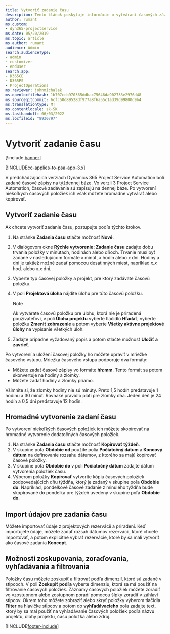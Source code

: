 ```yaml
---
title: Vytvoriť zadanie času
description: Tento článok poskytuje informácie o vytváraní časových záznamov.
author: rumant
ms.custom:
- dyn365-projectservice
ms.date: 05/20/2019
ms.topic: article
ms.author: rumant
audience: Admin
search.audienceType:
- admin
- customizer
- enduser
search.app:
- D365CE
- D365PS
- ProjectOperations
ms.reviewer: johnmichalak
ms.openlocfilehash: 1b707ccb970365ddbac75646da902733e2976d48
ms.sourcegitcommit: 6cfc50d89528df977a8f6a55c1ad39d99800d9b4
ms.translationtype: MT
ms.contentlocale: sk-SK
ms.lasthandoff: 06/03/2022
ms.locfileid: "8930797"
---
```

# <a name="create-time-entries"></a>Vytvoriť zadanie času

[!include [banner](../includes/psa-now-project-operations.md)]

[!INCLUDE[cc-applies-to-psa-app-3.x](../includes/cc-applies-to-psa-app-3x.md)]

V predchádzajúcich verziách Dynamics 365 Project Service Automation boli zadané časové zápisy na týždennej báze. Vo verzii 3 Project Service Automation, časové zadávania sú zapisujú na dennej báze. Po vytvorení niekoľkých časových položiek ich však môžete hromadne vytvárať alebo kopírovať.

## <a name="create-a-time-entry"></a>Vytvoriť zadanie času

Ak chcete vytvoriť zadanie času, postupujte podľa týchto krokov.

1. Na stránke **Zadania času** stlačte možnosť **Nové**.
2. V dialógovom okne **Rýchle vytvorenie: Zadanie času** zadajte dobu trvania položky v minútach, hodinách alebo dňoch. Trvanie musí byť zadané v nasledujúcom formáte *x* minút, *x* hodín alebo *x* dní. Hodiny a dni je taktiež možné zadať pomocou desatinných miest, napríklad *x.x* hod. alebo *x.x* dní.
3. Vyberte typ časovej položky a projekt, pre ktorý zadávate časovú položku.
4. V poli **Projektová úloha** nájdite úlohu pre túto časovú položku.

    > [!NOTE]
    > Ak vytvárate časovú položku pre úlohu, ktorá nie je priradená používateľovi, v poli **Úloha projektu** vyberte tlačidlo **Hľadať**, vyberte položku **Zmeniť zobrazenie** a potom vyberte **Všetky aktívne projektové úlohy** na vypísanie všetkých úloh.

5. Zadajte prípadne vyžadovaný popis a potom stlačte možnosť **Uložiť a zavrieť**.

Po vytvorení a uložení časovej položky ho môžete upraviť v mriežke časového vstupu. Mriežka časového vstupu podporuje dva formáty:

- Môžete zadať časové zápisy vo formáte **hh:mm**. Tento formát sa potom skonvertuje na hodiny a zlomky.
- Môžete zadať hodiny a zlomky priamo.

Všimnite si, že zlomky hodiny nie sú minúty. Preto 1,5 hodín predstavuje 1 hodinu a 30 minút. Rovnaké pravidlo platí pre zlomky dňa. Jeden deň je 24 hodín a 0,5 dní predstavuje 12 hodín.

## <a name="bulk-create-time-entries"></a>Hromadné vytvorenie zadaní času

Po vytvorení niekoľkých časových položiek ich môžete skopírovať na hromadné vytvorenie dodatočných časových položiek.

1. Na stránke **Zadania času** stlačte možnosť **Kopírovať týždeň**.
2. V skupine poľa **Obdobie od** použite polia **Počiatočný dátum** a **Koncový dátum** na definovanie rozsahu dátumov, z ktorého sa majú kopírovať časové položky.
3. V skupine poľa **Obdobie do** v poli **Počiatočný dátum** zadajte dátum vytvorenia položiek času.
4. Výberom položky **Kopírovať** vytvoríte kópiu časových položiek zodpovedajúcich dňu týždňa, ktorý je zadaný v skupine poľa **Obdobie do**. Napríklad, pondelkové časové zadanie z minulého týždňa bude skopírované do pondelka pre týždeň uvedený v skupine poľa **Obdobie do**.

## <a name="import-data-for-time-entries"></a>Import údajov pre zadania času

Môžete importovať údaje z projektových rezervácií a priradení. Keď importujete údaje, môžete zadať rozsah dátumov rezervácií, ktoré chcete importovať, a potom explicitne vybrať rezervácie, ktoré by sa mali vytvoriť ako časové zadania **Koncept**.

## <a name="group-by-sort-search-and-filter-capabilities"></a>Možnosti zoskupovania, zoraďovania, vyhľadávania a filtrovania

Položky času môžete zoskupiť a filtrovať podľa dimenzií, ktoré sú zadané v stĺpcoch. V poli **Zoskupiť podľa** vyberte dimenziu, ktorá sa má použiť na filtrovanie časových položiek. Záznamy časových položiek môžete zoradiť vo vzostupnom alebo zostupnom poradí pomocou šípky zoradiť v záhlaví stĺpcov. Okrem toho môžete zobraziť alebo skryť položky výberom tlačidla **Filter** na hlavičke stĺpcov a potom do **vyhľadávacieho** poľa zadajte text, ktorý by sa mal použiť na vyhľadávanie časových položiek podľa názvu projektu, úlohy projektu, času položka alebo zdroj.


[!INCLUDE[footer-include](../includes/footer-banner.md)]
